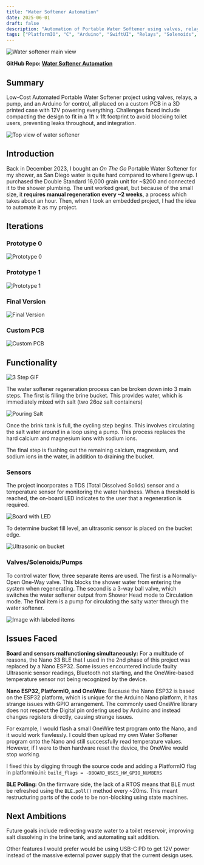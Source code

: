 ```yaml
---
title: "Water Softener Automation"
date: 2025-06-01
draft: false
description: "Automation of Portable Water Softener using valves, relays, and Arduino"
tags: ["PlatformIO", "C", "Arduino", "SwiftUI", "Relays", "Solenoids", "BLE", "Automation"]
---
```


![Water softener main view](Images/Main.jpeg)

**GitHub Repo: [Water Softener Automation](https://github.com/bhackel/water-softener-automation)**

## Summary

Low-Cost Automated Portable Water Softener project using valves, relays, a pump, and an Arduino for control, all placed on a custom PCB in a 3D printed case with 12V powering everything. Challenges faced include compacting the design to fit in a 1ft x 1ft footprint to avoid blocking toilet users, preventing leaks throughout, and integration.

![Top view of water softener](Images/Top.jpeg)

## Introduction

Back in December 2023, I bought an *On The Go* Portable Water Softener for my shower, as San Diego water is quite hard compared to where I grew up. I purchased the Double Standard 16,000 grain unit for ~$200 and connected it to the shower plumbing. The unit worked great, but because of the small size, it **requires manual regeneration every ~2 weeks**, a process which takes about an hour. Then, when I took an embedded project, I had the idea to automate it as my project.

## Iterations

### Prototype 0

![Prototype 0](Images/Prototype%200.jpeg)

### Prototype 1

![Prototype 1](Images/Prototype%201.jpeg)

### Final Version

![Final Version](Images/Main.jpeg)

### Custom PCB

![Custom PCB](Images/Custom%20PCB.jpeg)

## Functionality

![3 Step GIF](Images/Water%20Softener%20Automation/water_softener_automation.gif)

The water softener regeneration process can be broken down into 3 main steps. The first is filling the brine bucket. This provides water, which is immediately mixed with salt (two 26oz salt containers)

![Pouring Salt](Images/Pouring%20salt.jpeg)

Once the brink tank is full, the cycling step begins. This involves circulating the salt water around in a loop using a pump. This process replaces the hard calcium and magnesium ions with sodium ions.

The final step is flushing out the remaining calcium, magnesium, and sodium ions in the water, in addition to draining the bucket.

### Sensors

The project incorporates a TDS (Total Dissolved Solids) sensor and a temperature sensor for monitoring the water hardness. When a threshold is reached, the on-board LED indicates to the user that a regeneration is required.

![Board with LED](Images/Board%20with%20LED.jpeg)

To determine bucket fill level, an ultrasonic sensor is placed on the bucket edge.

![Ultrasonic on bucket](Images/Ultrasonic%20sensor%20placed.jpeg)

### Valves/Solenoids/Pumps

To control water flow, three separate items are used. The first is a Normally-Open One-Way valve. This blocks the shower water from entering the system when regenerating. The second is a 3-way ball valve, which switches the water softener output from Shower Head mode to Circulation mode. The final item is a pump for circulating the salty water through the water softener.

![Image with labeled items](Images/Labeled.jpeg)

## Issues Faced

**Board and sensors malfunctioning simultaneously:** For a multitude of reasons, the Nano 33 BLE that I used in the 2nd phase of this project was replaced by a Nano ESP32. Some issues encountered include faulty Ultrasonic sensor readings, Bluetooth not starting, and the OneWire-based temperature sensor not being recognized by the device.

**Nano ESP32, PlatformIO, and OneWire:** Because the Nano ESP32 is based on the ESP32 platform, which is unique for the Arduino Nano platform, it has strange issues with GPIO arrangement. The commonly used OneWire library does not respect the Digital pin ordering used by Arduino and instead changes registers directly, causing strange issues. 

For example, I would flash a small OneWire test program onto the Nano, and it would work flawlessly. I could then upload my own Water Softener program onto the Nano and still successfully read temperature values. However, if I were to then hardware reset the device, the OneWire would stop working.

I fixed this by digging through the source code and adding a PlatformIO flag in platformio.ini: `build_flags = -DBOARD_USES_HW_GPIO_NUMBERS`

**BLE Polling:** On the firmware side, the lack of a RTOS means that BLE must be refreshed using the `BLE.poll()` method every ~20ms. This meant restructuring parts of the code to be non-blocking using state machines.

## Next Ambitions

Future goals include redirecting waste water to a toilet reservoir, improving salt dissolving in the brine tank, and automating salt addition.

Other features I would prefer would be using USB-C PD to get 12V power instead of the massive external power supply that the current design uses. 




